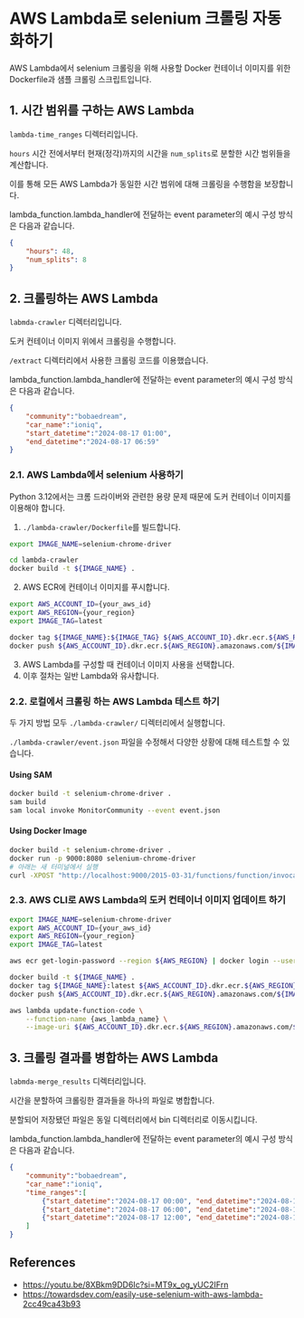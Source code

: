 # AWS Lambda로 selenium 크롤링 자동화하기
AWS Lambda에서 selenium 크롤링을 위해 사용할 Docker 컨테이너 이미지를 위한 Dockerfile과 샘플 크롤링 스크립트입니다.

## 1. 시간 범위를 구하는 AWS Lambda
`lambda-time_ranges` 디렉터리입니다.

`hours` 시간 전에서부터 현재(정각)까지의 시간을 `num_splits`로 분할한 시간 범위들을 계산합니다.

이를 통해 모든 AWS Lambda가 동일한 시간 범위에 대해 크롤링을 수행함을 보장합니다.

lambda_function.lambda_handler에 전달하는 event parameter의 예시 구성 방식은 다음과 같습니다.
```json
{
    "hours": 48,
    "num_splits": 8
}
```

## 2. 크롤링하는 AWS Lambda
`labmda-crawler` 디렉터리입니다.

도커 컨테이너 이미지 위에서 크롤링을 수행합니다.

`/extract` 디렉터리에서 사용한 크롤링 코드를 이용했습니다.

lambda_function.lambda_handler에 전달하는 event parameter의 예시 구성 방식은 다음과 같습니다.
```json
{
    "community":"bobaedream",
    "car_name":"ioniq",
    "start_datetime":"2024-08-17 01:00",
    "end_datetime":"2024-08-17 06:59"
}
```

### 2.1. AWS Lambda에서 selenium 사용하기
Python 3.12에서는 크롬 드라이버와 관련한 용량 문제 때문에 도커 컨테이너 이미지를 이용해야 합니다.
1. `./lambda-crawler/Dockerfile`를 빌드합니다.
```bash
export IMAGE_NAME=selenium-chrome-driver

cd lambda-crawler
docker build -t ${IMAGE_NAME} .
```
2. AWS ECR에 컨테이너 이미지를 푸시합니다.
```bash
export AWS_ACCOUNT_ID={your_aws_id}
export AWS_REGION={your_region}
export IMAGE_TAG=latest

docker tag ${IMAGE_NAME}:${IMAGE_TAG} ${AWS_ACCOUNT_ID}.dkr.ecr.${AWS_REGION}.amazonaws.com/${IMAGE_NAME}:${IMAGE_TAG}
docker push ${AWS_ACCOUNT_ID}.dkr.ecr.${AWS_REGION}.amazonaws.com/${IMAGE_NAME}:${IMAGE_TAG}
```
3. AWS Lambda를 구성할 때 컨테이너 이미지 사용을 선택합니다.
4. 이후 절차는 일반 Lambda와 유사합니다.


### 2.2. 로컬에서 크롤링 하는 AWS Lambda 테스트 하기
두 가지 방법 모두 `./lambda-crawler/` 디렉터리에서 실행합니다.

`./lambda-crawler/event.json` 파일을 수정해서 다양한 상황에 대해 테스트할 수 있습니다.

#### Using SAM
```bash
docker build -t selenium-chrome-driver .
sam build
sam local invoke MonitorCommunity --event event.json
```

#### Using Docker Image
```bash
docker build -t selenium-chrome-driver .
docker run -p 9000:8080 selenium-chrome-driver
# 아래는 새 터미널에서 실행
curl -XPOST "http://localhost:9000/2015-03-31/functions/function/invocations" -d @event.json
```

### 2.3. AWS CLI로 AWS Lambda의 도커 컨테이너 이미지 업데이트 하기
```bash
export IMAGE_NAME=selenium-chrome-driver
export AWS_ACCOUNT_ID={your_aws_id}
export AWS_REGION={your_region}
export IMAGE_TAG=latest

aws ecr get-login-password --region ${AWS_REGION} | docker login --username AWS --password-stdin ${AWS_ACCOUNT_ID}.dkr.ecr.${AWS_REGION}.amazonaws.com

docker build -t ${IMAGE_NAME} .
docker tag ${IMAGE_NAME}:latest ${AWS_ACCOUNT_ID}.dkr.ecr.${AWS_REGION}.amazonaws.com/${IMAGE_NAME}:${IMAGE_TAG}
docker push ${AWS_ACCOUNT_ID}.dkr.ecr.${AWS_REGION}.amazonaws.com/${IMAGE_NAME}:${IMAGE_TAG}

aws lambda update-function-code \
    --function-name {aws_lambda_name} \
    --image-uri ${AWS_ACCOUNT_ID}.dkr.ecr.${AWS_REGION}.amazonaws.com/${IMAGE_NAME}:${IMAGE_TAG}
```

## 3. 크롤링 결과를 병합하는 AWS Lambda
`labmda-merge_results` 디렉터리입니다.

시간을 분할하여 크롤링한 결과들을 하나의 파일로 병합합니다.

분할되어 저장됐던 파일은 동일 디렉터리에서 bin 디렉터리로 이동시킵니다.

lambda_function.lambda_handler에 전달하는 event parameter의 예시 구성 방식은 다음과 같습니다.
```json
{
    "community":"bobaedream",
    "car_name":"ioniq",
    "time_ranges":[
        {"start_datetime":"2024-08-17 00:00", "end_datetime":"2024-08-17 05:59"},
        {"start_datetime":"2024-08-17 06:00", "end_datetime":"2024-08-17 11:59"},
        {"start_datetime":"2024-08-17 12:00", "end_datetime":"2024-08-17 17:59"}
    ]
}
```

## References
- https://youtu.be/8XBkm9DD6Ic?si=MT9x_og_yUC2IFrn
- https://towardsdev.com/easily-use-selenium-with-aws-lambda-2cc49ca43b93